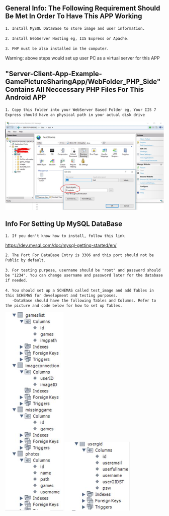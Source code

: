 ## General Info: The Following Requirement Should Be Met In Order To Have This APP Working

    1. Install MySQL DataBase to store image and user information.
    
    2. Install WebServer Hosting eg, IIS Express or Apache.
    
    3. PHP must be also installed in the computer.
    
Warning: above steps would set up user PC as a virtual server for this APP

## "Server-Client-App-Example-GamePictureSharingApp/WebFolder_PHP_Side" Contains All Neccessary PHP Files For This Android APP

    1. Copy this folder into your WebServer Based Folder eg, Your IIS 7 Express should have an physical path in your actual disk drive
 ![alt text](https://raw.githubusercontent.com/Jamescheng40/Server-Client-App-Example-GamePictureSharingApp/master/imgForReadme/imag1.JPG)
    
## Info For Setting Up MySQL DataBase 

    1. If you don't know how to install, follow this link
 https://dev.mysql.com/doc/mysql-getting-started/en/
    
    2. The Port For DataBase Entry is 3306 and this port should not be Public by default.
    
    3. For testing purpose, username should be "root" and password should be "1234". You can change username and password later for the database if needed.
    
    4. You should set up a SCHEMAS called test_image and add Tables in this SCHEMAS for development and testing purposes.
       -DataBase should have the following Tables and Columns. Refer to the picture and code below for how to set up Tables.   
![alt text](https://raw.githubusercontent.com/Jamescheng40/Server-Client-App-Example-GamePictureSharingApp/master/imgForReadme/imag2.JPG)    ![alt text](https://raw.githubusercontent.com/Jamescheng40/Server-Client-App-Example-GamePictureSharingApp/master/imgForReadme/image3.jpg)
    
 


        

    
